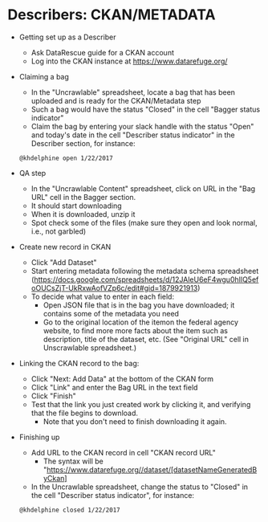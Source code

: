 # Describers: CKAN/METADATA

- Getting set up as a Describer
  - Ask DataRescue guide for a CKAN account
  - Log into the CKAN instance at https://www.datarefuge.org/

- Claiming a bag
  - In the "Uncrawlable" spreadsheet, locate a bag that has been uploaded and is ready for the CKAN/Metadata step
  - Such a bag would have the status "Closed" in the cell "Bagger status indicator" 
  - Claim the bag by entering your slack handle with the status "Open" and today's date in the cell "Describer status indicator" in the Describer section, for instance: 
  ```
  @khdelphine open 1/22/2017
  ```

- QA step 
  - In the "Uncrawlable Content" spreadsheet, click on URL in the "Bag URL" cell in the Bagger section.   
  - It should start downloading
  - When it is downloaded, unzip it 
  - Spot check some of the files (make sure they open and look normal, i.e., not garbled)

- Create new record in CKAN 
  - Click "Add Dataset"
  - Start entering metadata following the metadata schema spreadsheet (https://docs.google.com/spreadsheets/d/12JAleU6eF4wgu0hIlQ5efoOUCsZjT-UkRxwAofVZp6c/edit#gid=1879921913)
  - To decide what value to enter in each field:
    - Open JSON file that is in the bag you have downloaded; it contains some of the metadata you need
    - Go to the original location of the itemon the federal agency website, to find more more facts about the item such as     description, title of the dataset, etc. (See "Original URL" cell in Unscrawlable spreadsheet.)
    
- Linking the CKAN record to the bag:
  - Click "Next: Add Data" at the bottom of the CKAN form
  - Click "Link" and enter the Bag URL in the text field
  - Click "Finish"
  - Test that the link you just created work by clicking it, and verifying that the file begins to download. 
    - Note that you don't need to finish downloading it again.

- Finishing up
  - Add URL to the CKAN record in cell "CKAN record URL"
    - The syntax will be "https://www.datarefuge.org//dataset/[datasetNameGeneratedByCkan]
  - In the Uncrawlable spreadsheet, change the status to "Closed" in the cell "Describer status indicator", for instance: 
  ```
  @khdelphine closed 1/22/2017
  ```


